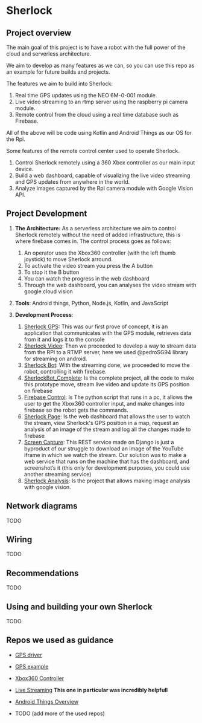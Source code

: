 # Sherlock

## Project overview

The main goal of this project is to have a robot with the full power of the cloud and serverless architecture.

We aim to develop as many features as we can, so you can use this repo as an example for future builds and projects.

The features we aim to build into Sherlock:

  1. Real time GPS updates using the NEO 6M-0-001 module.
  1. Live video streaming to an rtmp server using the raspberry pi camera module.
  1. Remote control from the cloud using a real time database such as Firebase.

All of the above will be code using Kotlin and Android Things as our OS for the Rpi.

Some features of the remote control center used to operate Sherlock.

  1. Control Sherlock remotely using a 360 Xbox controller as our main input device.
  1. Build a web dashboard, capable of visualizing the live video streaming and GPS updates from anywhere in the world.
  1. Analyze images captured by the Rpi camera module with Google Vision API.

## Project Development

1. **The Architecture:** As a serverless architecture we aim to control Sherlock remotely without the need of added infrastructure, this is where firebase comes in. The control process goes as follows:

   1. An operator uses the Xbox360 controller (with the left thumb joystick) to move Sherlock arround.
   1. To activate the video stream you press the A button
   1. To stop it the B button
   1. You can watch the progress in the web dashboard
   1. Through the web dashboard, you can analyses the video stream with google cloud vision



2. **Tools**: Android things, Python, Node.js, Kotlin, and JavaScript
3. **Development Process**:

    1. [Sherlock GPS](/SherlockGPS): This was our first prove of concept, it is an application that communicates with the GPS module, retrieves data from it and logs it to the console
    1. [Sherlock Video](/SherlockVideo): Then we proceeded to develop a way to stream data from the RPI to a RTMP server, here we used @pedroSG94 library for streaming on android.
    1. [Sherlock Bot](/SherlockBot): With the streaming done, we proceeded to move the robot, controlling it with firebase.
    1. [SherlockBot_Complete](/Sherlock_Bot_Complete/SherlockBot): Is the complete project, all the code to make this prototype move, stream live video and update its GPS position on firebase
    1. [Firebase Control](/ControllerInput/RobotControll): Is The python script that runs in a pc, it allows the user to get the Xbox360 controller input, and make changes into firebase so the robot gets the commands.
    1. [Sherlock Page](/SherlockPage): Is the web dashboard that allows the user to watch the stream, view Sherlock's GPS position in a map, request an analysis of an image of the stream and log all the changes made to firebase
    1. [Screen Capture](/ScreenCapture): This REST service made on Django is just a byproduct of our struggle to download an image of the YouTube iframe in which we watch the stream. Our solution was to make a web service that runs on the machine that has the dashboard, and screenshot’s it (this only for development purposes, you could use another streaming service)
    1. [Sherlock Analysis](/SherlockAnalysis): Is the project that allows making image analysis with google vision.

## Network diagrams

TODO

## Wiring

TODO

## Recommendations

TODO

## Using and building your own Sherlock

TODO

## Repos we used as guidance

- [GPS driver](https://github.com/androidthings/contrib-drivers/tree/master/gps)
- [GPS example](https://github.com/androidthings/drivers-samples/tree/master/gps)
- [Xbox360 Controller](https://github.com/martinohanlon/XboxController)
- [Live Streaming](https://github.com/pedroSG94/rtmp-rtsp-stream-client-java) __This one in particular was incredibly helpfull__
- [Android Things Overview](https://github.com/Nilhcem/smarthome-androidthings)

- TODO (add more of the used repos)
